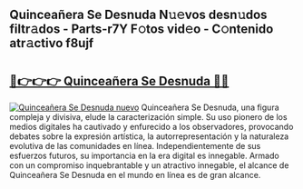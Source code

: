 ## Quinceañera Se Desnuda N𝚞𝚎vos desn𝚞dos filtr𝚊dos - Parts-r7Y F𝚘tos vid𝚎o - C𝚘ntenido atr𝚊ctivo f8ujf

# <h2><a href="http://mbaw3q9.tromn.icu/?c=Quincea%c3%b1era+Se+Desnuda">🔗👉👉👉 Quinceañera Se Desnuda 🔗🔗</a></h2>

[![Quinceañera Se Desnuda nuevo](https://i.imgur.com/pEAQMta.gif)](http://mbaw3q9.tromn.icu/?c=Quincea%c3%b1era+Se+Desnuda)
Quinceañera Se Desnuda, una figura compleja y divisiva, elude la caracterización simple. Su uso pionero de los medios digitales ha cautivado y enfurecido a los observadores, provocando debates sobre la expresión artística, la autorrepresentación y la naturaleza evolutiva de las comunidades en línea. Independientemente de sus esfuerzos futuros, su importancia en la era digital es innegable. Armado con un compromiso inquebrantable y un atractivo innegable, el alcance de Quinceañera Se Desnuda en el mundo en línea es de gran alcance.
